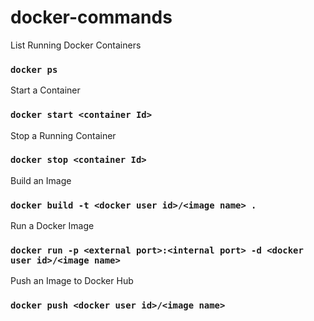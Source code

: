 # docker-commands

List Running Docker Containers
### `docker ps`

Start a Container
### `docker start <container Id>`

Stop a Running Container
### `docker stop <container Id>`

Build an Image
### `docker build -t <docker user id>/<image name> .`

Run a Docker Image
### `docker run -p <external port>:<internal port> -d <docker user id>/<image name>`

Push an Image to Docker Hub
### `docker push <docker user id>/<image name>`
